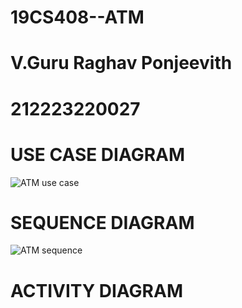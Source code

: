 # 19CS408--ATM

# V.Guru Raghav Ponjeevith 
# 212223220027

# USE CASE DIAGRAM
![ATM use case](https://github.com/user-attachments/assets/c64422a7-9594-4612-904f-30e6317f587b)

# SEQUENCE DIAGRAM

![ATM sequence](https://github.com/user-attachments/assets/ad3f3bfd-58ec-4952-b69b-b971c6e8ea26)

# ACTIVITY DIAGRAM

